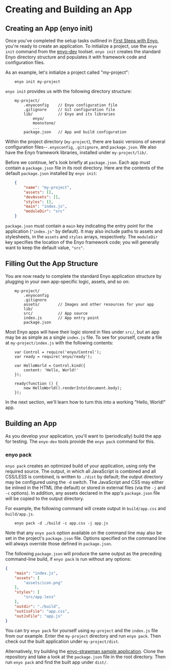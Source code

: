 # Creating and Building an App

## Creating an App (enyo init)

Once you've completed the setup tasks outlined in [First Steps with
Enyo](first-steps.html), you're ready to create an application.  To initialize a
project, use the `enyo init` command from the
[enyo-dev](https://github.com/enyojs/enyo-dev) toolset.  `enyo init` creates the
standard Enyo directory structure and populates it with framework code and
configuration files.

As an example, let's initialize a project called "my-project":

```
    enyo init my-project
```

`enyo init` provides us with the following directory structure:

```
    my-project/
        .enyoconfig    // Enyo configuration file
        .gitignore     // Git configuration file
        lib/           // Enyo and its libraries
            enyo/
            moonstone/
            ...
        package.json   // App and build configuration
```

Within the project directory (`my-project`), there are basic versions of several
configuration files--`.enyoconfig`, `.gitignore`, and `package.json`.  We also
have the Enyo framework libraries, installed under `my-project/lib/`.

Before we continue, let's look briefly at `package.json`.  Each app must contain
a `package.json` file in its root directory.  Here are the contents of the
default `package.json` installed by `enyo init`:

```json
    {
        "name": "my-project",
        "assets": [],
        "devAssets": [],
        "styles": [],
        "main": "index.js",
        "moduleDir": "src"
    }
```

`package.json` must contain a `main` key indicating the entry point for the
application (`"index.js"` by default).  It may also include paths to assets and
stylesheets, in the `assets` and `styles` arrays, respectively.  The `moduleDir`
key specifies the location of the Enyo framework code; you will generally want
to keep the default value, `"src"`.

## Filling Out the App Structure

You are now ready to complete the standard Enyo application structure by
plugging in your own app-specific logic, assets, and so on:

```
    my-project/
        .enyoconfig
        .gitignore
        assets/        // Images and other resources for your app
        lib/
        src/           // App source
        index.js       // App entry point
        package.json
```

Most Enyo apps will have their logic stored in files under `src/`, but an app
may be as simple as a single `index.js` file.  To see for yourself, create a
file at `my-project/index.js` with the following contents:

```
    var Control = require('enyo/Control');
    var ready = require('enyo/ready');

    var HelloWorld = Control.kind({
        content: 'Hello, World!'
    });

    ready(function () {
        new HelloWorld().renderInto(document.body);
    });
```

In the next section, we'll learn how to turn this into a working "Hello, World!"
app.

## Building an App

As you develop your application, you'll want to (periodically) build the app for
testing.  The `enyo-dev` tools provide the `enyo pack` command for this.

### enyo pack

`enyo pack` creates an optimized build of your application, using only the
required source.  The output, in which all JavaScript is combined and all
CSS/LESS is combined, is written to `./dist` by default; the output directory
may be configured using the `-d` switch.  The JavaScript and CSS may either be
inlined in the HTML (the default) or stored in external files (via the `-j` and
`-c` options).  In addition, any assets declared in the app's `package.json`
file will be copied to the output directory.

For example, the following command will create output in `build/app.css` and
`build/app.js`.

```
    enyo pack -d ./build -c app.css -j app.js
```

Note that any `enyo pack` option available on the command line may also be set
in the project's `package.json` file.  Options specified on the command line
will always override those defined in `package.json`.

The following `package.json` will produce the same output as the preceding
command-line build, if `enyo pack` is run without any options:

```json
{
    "main": "index.js",
    "assets": [
        "assets/icon.png"
    ],
    "styles": [
        "src/app.less"
    ],
    "outdir": "./build",
    "outCssFile": "app.css",
    "outJsFile": "app.js"
}
```

You can try `enyo pack` for yourself using `my-project` and the `index.js` file
from our example.  Enter the `my-project` directory and run `enyo pack`.  Then
check out the built application under `my-project/dist`.

Alternatively, try building the [enyo-strawman sample
application](https://github.com/enyojs/enyo-strawman).  Clone the repository and
take a look at the `package.json` file in the root directory.  Then run `enyo pack`
and find the built app under `dist/`.
